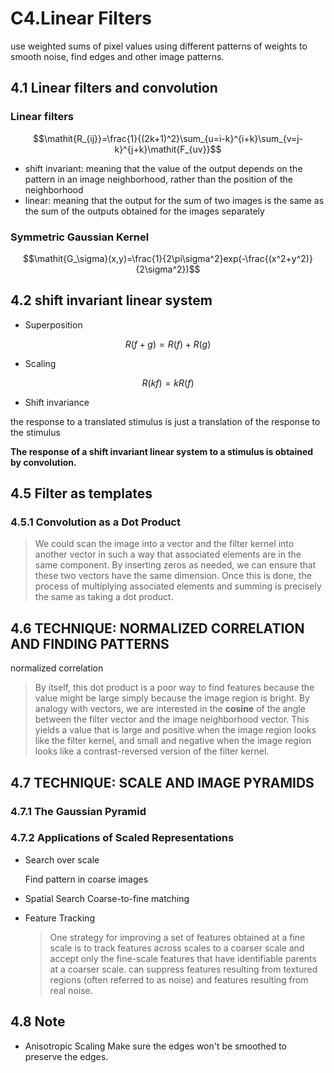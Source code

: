 # C4.Linear Filters

use weighted sums of pixel values using different patterns of weights to  smooth noise, find edges and other image patterns.


## 4.1 Linear filters and convolution

### Linear filters

$$\mathit{R_{ij}}=\frac{1}{(2k+1)^2}\sum_{u=i-k}^{i+k}\sum_{v=j-k}^{j+k}\mathit{F_{uv}}$$


* shift invariant:
meaning that the value of the output depends on the pattern in an image
neighborhood, rather than the position of the neighborhood
* linear:
meaning that the output for the sum of two images is the same as the sum of the outputs obtained for the images separately


### Symmetric Gaussian Kernel

$$\mathit{G_\sigma}(x,y)=\frac{1}{2\pi\sigma^2}exp(-\frac{(x^2+y^2)}{2\sigma^2})$$


## 4.2 shift invariant linear system

* Superposition

$$\mathit{R}(f+g)=\mathit{R}(f)+\mathit{R}(g)$$

* Scaling

$$R(kf)=kR(f)$$

* Shift invariance

the response to a translated stimulus is just a translation of the response to the stimulus


**The response of a shift invariant linear system to a stimulus is obtained by
convolution.**


## 4.5 Filter as templates

### 4.5.1 Convolution as a Dot Product

> We could scan the
image into a vector and the filter kernel into another vector in such a way that associated elements are in the same component. By inserting zeros as needed, we can ensure that these two vectors have the same dimension. Once this is done, the process of multiplying associated elements and summing is precisely the same as taking a dot product.

## 4.6 TECHNIQUE: NORMALIZED CORRELATION AND FINDING PATTERNS

normalized correlation

> By itself, this dot product is a poor way to find features because the
value might be large simply because the image region is bright. By analogy with
vectors, we are interested in the **cosine** of the angle between the filter vector and the image neighborhood vector.
This yields a value that is large and positive when the image region looks like
the filter kernel, and small and negative when the image region looks like a contrast-reversed version of the filter kernel.

## 4.7 TECHNIQUE: SCALE AND IMAGE PYRAMIDS

### 4.7.1 The Gaussian Pyramid

### 4.7.2 Applications of Scaled Representations

* Search over scale

    Find pattern in coarse images

* Spatial Search
    Coarse-to-fine matching

* Feature Tracking

    > One strategy for improving a set of features obtained
at a fine scale is to track features across scales to a coarser scale and accept only the
fine-scale features that have identifiable parents at a coarser scale.
can suppress features resulting from textured
regions (often referred to as noise) and features resulting from real noise.


## 4.8 Note

* Anisotropic Scaling
    Make sure the edges won't be smoothed to preserve the edges.